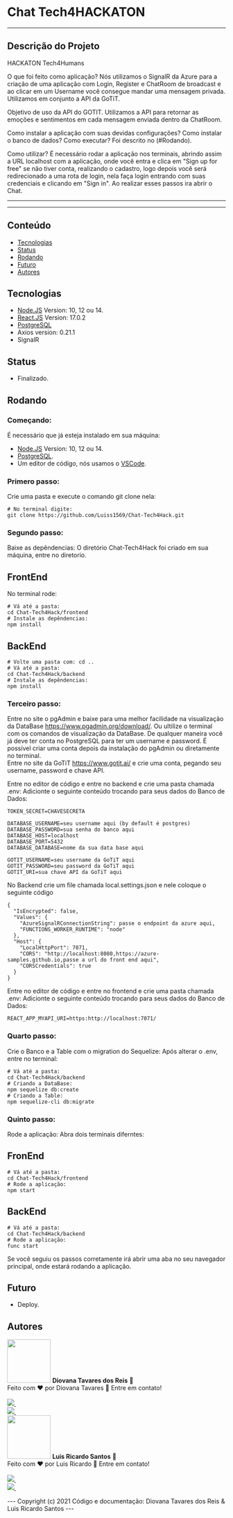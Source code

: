 # Chat Tech4HACKATON

---

## Descrição do Projeto

HACKATON Tech4Humans

O que foi feito como aplicação?
Nós utilizamos o SignalR da Azure para a criação de uma aplicação com Login, Register e ChatRoom de broadcast e ao clicar em um Username você consegue mandar uma mensagem privada. Utilizamos em conjunto a API da GoTiT.

Objetivo de uso da API do GOTIT.
Utilizamos a API para retornar as emoções e sentimentos em cada mensagem enviada dentro da ChatRoom.

Como instalar a aplicação com suas devidas configurações?
Como instalar o banco de dados?
Como executar?
Foi descrito no (#Rodando).

Como utilizar?
É necessário rodar a aplicação nos terminais, abrindo assim a URL localhost com a aplicação, onde você entra e clica em "Sign up for free" se não tiver conta, realizando o cadastro, logo depois você será redirecionado a uma rota de login, nela faça login entrando com suas credenciais e clicando em "Sign in". Ao realizar esses passos ira abrir o Chat.

---

<hr></hr>

## Conteúdo

- [Tecnologias](#Tecnologias)
- [Status](#Status)
- [Rodando](#Rodando)
- [Futuro](#Futuro)
- [Autores](#Autores)

## Tecnologias

- [Node.JS](https://nodejs.org/en/) Version: 10, 12 ou 14.
- [React.JS](https://pt-br.reactjs.org/) Version: 17.0.2
- [PostgreSQL](https://www.postgresql.org/)
- Axios version: 0.21.1
- SignalR

## Status

- Finalizado.

## Rodando

### Começando:

É necessário que já esteja instalado em sua máquina:

- [Node.JS](https://nodejs.org/en/) Version: 10, 12 ou 14.
- [PostgreSQL](https://www.postgresql.org/).
- Um editor de código, nós usamos o [VSCode](https://code.visualstudio.com/).

### Primero passo:

Crie uma pasta e execute o comando git clone nela:

```
# No terminal digite:
git clone https://github.com/Luiss1569/Chat-Tech4Hack.git
```

### Segundo passo:

Baixe as depêndencias:
O diretório Chat-Tech4Hack foi criado em sua máquina, entre no diretorio.

<h2>FrontEnd</h2>
No terminal rode:

```
# Vá até a pasta:
cd Chat-Tech4Hack/frontend
# Instale as depêndencias:
npm install
```

<h2>BackEnd</h2>

```
# Volte uma pasta com: cd ..
# Vá até a pasta:
cd Chat-Tech4Hack/backend
# Instale as depêndencias:
npm install
```

### Terceiro passo:

Entre no site o pgAdmin e baixe para uma melhor facilidade na visualização da DataBase https://www.pgadmin.org/download/. Ou ultilize o terminal com os comandos de visualização da DataBase. De qualquer maneira você já deve ter conta no PostgreSQL para ter um username e password. É possível criar uma conta depois da instalação do pgAdmin ou diretamente no terminal.  
Entre no site da GoTiT https://www.gotit.ai/ e crie uma conta, pegando seu username, password e chave API.

Entre no editor de código e entre no backend e crie uma pasta chamada .env:
Adicionte o seguinte conteúdo trocando para seus dados do Banco de Dados:

```
TOKEN_SECRET=CHAVESECRETA

DATABASE_USERNAME=seu username aqui (by default é postgres)
DATABASE_PASSWORD=sua senha do banco aqui
DATABASE_HOST=localhost
DATABASE_PORT=5432
DATABASE_DATABASE=nome da sua data base aqui

GOTIT_USERNAME=seu username da GoTiT aqui
GOTIT_PASSWORD=seu password da GoTiT aqui
GOTIT_URI=sua chave API da GoTiT aqui
```
No Backend crie um file chamada local.settings.json e nele coloque o seguinte código
```
{
  "IsEncrypted": false,
  "Values": {
    "AzureSignalRConnectionString": passe o endpoint da azure aqui,
    "FUNCTIONS_WORKER_RUNTIME": "node"
  },
  "Host": {
    "LocalHttpPort": 7071,
    "CORS": "http://localhost:8080,https://azure-samples.github.io,passe a url do front end aqui",
    "CORSCredentials": true
  }
}

```

Entre no editor de código e entre no frontend e crie uma pasta chamada .env:
Adicionte o seguinte conteúdo trocando para seus dados do Banco de Dados:

```
REACT_APP_MYAPI_URI=https:http://localhost:7071/
```

### Quarto passo:

Crie o Banco e a Table com o migration do Sequelize:
Após alterar o .env, entre no terminal:

```
# Vá até a pasta:
cd Chat-Tech4Hack/backend
# Criando a DataBase:
npm sequelize db:create
# Criando a Table:
npm sequelize-cli db:migrate
```

### Quinto passo:

Rode a aplicação:
Abra dois terminais diferntes:

<h2>FronEnd</h2>

```
# Vá até a pasta:
cd Chat-Tech4Hack/frontend
# Rode a aplicação:
npm start
```

<h2>BackEnd</h2>

```
# Vá até a pasta:
cd Chat-Tech4Hack/backend
# Rode a aplicação:
func start
```

Se você seguiu os passos corretamente irá abrir uma aba no seu navegador principal, onde estará rodando a aplicação.

## Futuro

- Deploy.

## Autores

<img src="https://avatars.githubusercontent.com/u/78224429?s=400&u=2dd2a42c63a60f2a1f519a16828ef8f0aa755467&v=4" width="100px;" alt=""/>
<b>Diovana Tavares dos Reis</b> 🐣 <br>
Feito com ❤️ por Diovana Tavares 🤝 Entre em contato! <br><br>
<a href="https://www.instagram.com/diovana_tavares/"> 
    <img src="https://img.shields.io/badge/Instagram-E4405F?style=for-the-badge&logo=instagram&logoColor=white" />
</a>&nbsp;&nbsp; <br>
<a href="mailto:diovanatavaresr@gmail.com">
    <img src="https://img.shields.io/badge/Gmail-D14836?style=for-the-badge&logo=gmail&logoColor=white" />
</a>&nbsp;&nbsp; <br>

<img src="https://pps.whatsapp.net/v/t61.24694-24/206849768_196039702456718_4788098615142983361_n.jpg?ccb=11-4&oh=b4a3d0472e61716dd44f4bbeaaef3f96&oe=611AE981" width="100px;" alt=""/>
<b>Luis Ricardo Santos</b> 👾 <br>
Feito com ❤️ por Luis Ricardo 🤝 Entre em contato! <br><br>
<a href="https://www.instagram.com/luisricar_do/"> 
    <img src="https://img.shields.io/badge/Instagram-E4405F?style=for-the-badge&logo=instagram&logoColor=white" />
</a>&nbsp;&nbsp; <br>
<a href="mailto:luisricardo0626@gmail.com">
    <img src="https://img.shields.io/badge/Gmail-D14836?style=for-the-badge&logo=gmail&logoColor=white" />
</a>&nbsp;&nbsp; <br>

--- Copyright (c) 2021 Código e documentação: Diovana Tavares dos Reis & Luis Ricardo Santos ---
